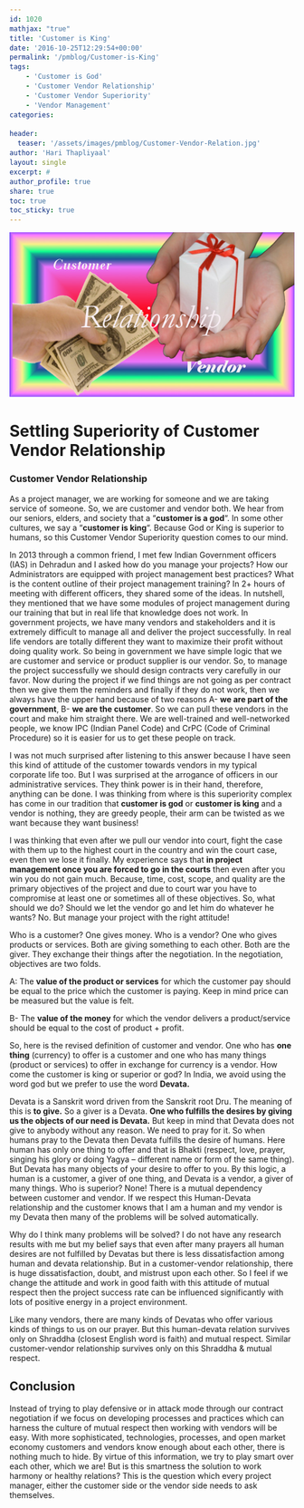```yaml
---
id: 1020   
mathjax: "true"
title: 'Customer is King'
date: '2016-10-25T12:29:54+00:00'
permalink: '/pmblog/Customer-is-King'
tags: 
    - 'Customer is God'
    - 'Customer Vendor Relationship'
    - 'Customer Vendor Superiority'
    - 'Vendor Management'
categories:

header:
  teaser: '/assets/images/pmblog/Customer-Vendor-Relation.jpg'
author: 'Hari Thapliyaal'
layout: single
excerpt: #
author_profile: true
share: true
toc: true   
toc_sticky: true
---
```

![](/assets/images/pmblog/Customer-Vendor-Relation.jpg)   

# Settling Superiority of Customer Vendor Relationship

### Customer Vendor Relationship

As a project manager, we are working for someone and we are taking service of someone. So, we are customer and vendor both. We hear from our seniors, elders, and society that a “**customer is a god**“. In some other cultures, we say a “**customer is king**“. Because God or King is superior to humans, so this Customer Vendor Superiority question comes to our mind.

In 2013 through a common friend, I met few Indian Government officers (IAS) in Dehradun and I asked how do you manage your projects? How our Administrators are equipped with project management best practices? What is the content outline of their project management training? In 2+ hours of meeting with different officers, they shared some of the ideas. In nutshell, they mentioned that we have some modules of project management during our training that but in real life that knowledge does not work. In government projects, we have many vendors and stakeholders and it is extremely difficult to manage all and deliver the project successfully. In real life vendors are totally different they want to maximize their profit without doing quality work. So being in government we have simple logic that we are customer and service or product supplier is our vendor. So, to manage the project successfully we should design contracts very carefully in our favor. Now during the project if we find things are not going as per contract then we give them the reminders and finally if they do not work, then we always have the upper hand because of two reasons A- **we are part of the government**, B- **we are the customer**. So we can pull these vendors in the court and make him straight there. We are well-trained and well-networked people, we know IPC (Indian Panel Code) and CrPC (Code of Criminal Procedure) so it is easier for us to get these people on track.

I was not much surprised after listening to this answer because I have seen this kind of attitude of the customer towards vendors in my typical corporate life too. But I was surprised at the arrogance of officers in our administrative services. They think power is in their hand, therefore, anything can be done. I was thinking from where is this superiority complex has come in our tradition that **customer is god** or **customer is king** and a vendor is nothing, they are greedy people, their arm can be twisted as we want because they want business!

I was thinking that even after we pull our vendor into court, fight the case with them up to the highest court in the country and win the court case, even then we lose it finally. My experience says that **in project management once you are forced to go in the courts** then even after you win you do not gain much. Because, time, cost, scope, and quality are the primary objectives of the project and due to court war you have to compromise at least one or sometimes all of these objectives. So, what should we do? Should we let the vendor go and let him do whatever he wants? No. But manage your project with the right attitude!

Who is a customer? One gives money. Who is a vendor? One who gives products or services. Both are giving something to each other. Both are the giver. They exchange their things after the negotiation. In the negotiation, objectives are two folds.

A: The **value of the product or services** for which the customer pay should be equal to the price which the customer is paying. Keep in mind price can be measured but the value is felt.

B- The **value of the money** for which the vendor delivers a product/service should be equal to the cost of product + profit.

So, here is the revised definition of customer and vendor. One who has **one thing** (currency) to offer is a customer and one who has many things (product or services) to offer in exchange for currency is a vendor. How come the customer is king or superior or god? In India, we avoid using the word god but we prefer to use the word **Devata.**

Devata is a Sanskrit word driven from the Sanskrit root Dru. The meaning of this is **to give.** So a giver is a Devata. **One who fulfills the desires by giving us the objects of our need is Devata.** But keep in mind that Devata does not give to anybody without any reason. We need to pray for it. So when humans pray to the Devata then Devata fulfills the desire of humans. Here human has only one thing to offer and that is Bhakti (respect, love, prayer, singing his glory or doing Yagya – different name or form of the same thing). But Devata has many objects of your desire to offer to you. By this logic, a human is a customer, a giver of one thing, and Devata is a vendor, a giver of many things. Who is superior? None! There is a mutual dependency between customer and vendor. If we respect this Human-Devata relationship and the customer knows that I am a human and my vendor is my Devata then many of the problems will be solved automatically.

Why do I think many problems will be solved? I do not have any research results with me but my belief says that even after many prayers all human desires are not fulfilled by Devatas but there is less dissatisfaction among human and devata relationship. But in a customer-vendor relationship, there is huge dissatisfaction, doubt, and mistrust upon each other. So I feel if we change the attitude and work in good faith with this attitude of mutual respect then the project success rate can be influenced significantly with lots of positive energy in a project environment.

Like many vendors, there are many kinds of Devatas who offer various kinds of things to us on our prayer. But this human-devata relation survives only on Shraddha (closest English word is faith) and mutual respect. Similar customer-vendor relationship survives only on this Shraddha &amp; mutual respect.

## Conclusion

Instead of trying to play defensive or in attack mode through our contract negotiation if we focus on developing processes and practices which can harness the culture of mutual respect then working with vendors will be easy. With more sophisticated, technologies, processes, and open market economy customers and vendors know enough about each other, there is nothing much to hide. By virtue of this information, we try to play smart over each other, which we are! But is this smartness the solution to work harmony or healthy relations? This is the question which every project manager, either the customer side or the vendor side needs to ask themselves.